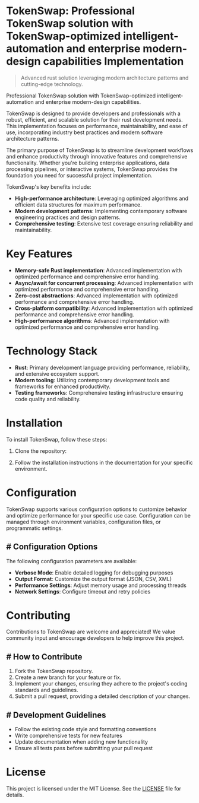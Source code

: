 <!-- fallback_TokenSwap_20251003232618_81985 -->

# TokenSwap: Professional TokenSwap solution with TokenSwap-optimized intelligent-automation and enterprise modern-design capabilities Implementation
> Advanced rust solution leveraging modern architecture patterns and cutting-edge technology.

Professional TokenSwap solution with TokenSwap-optimized intelligent-automation and enterprise modern-design capabilities.

TokenSwap is designed to provide developers and professionals with a robust, efficient, and scalable solution for their rust development needs. This implementation focuses on performance, maintainability, and ease of use, incorporating industry best practices and modern software architecture patterns.

The primary purpose of TokenSwap is to streamline development workflows and enhance productivity through innovative features and comprehensive functionality. Whether you're building enterprise applications, data processing pipelines, or interactive systems, TokenSwap provides the foundation you need for successful project implementation.

TokenSwap's key benefits include:

* **High-performance architecture**: Leveraging optimized algorithms and efficient data structures for maximum performance.
* **Modern development patterns**: Implementing contemporary software engineering practices and design patterns.
* **Comprehensive testing**: Extensive test coverage ensuring reliability and maintainability.

# Key Features

* **Memory-safe Rust implementation**: Advanced implementation with optimized performance and comprehensive error handling.
* **Async/await for concurrent processing**: Advanced implementation with optimized performance and comprehensive error handling.
* **Zero-cost abstractions**: Advanced implementation with optimized performance and comprehensive error handling.
* **Cross-platform compatibility**: Advanced implementation with optimized performance and comprehensive error handling.
* **High-performance algorithms**: Advanced implementation with optimized performance and comprehensive error handling.

# Technology Stack

* **Rust**: Primary development language providing performance, reliability, and extensive ecosystem support.
* **Modern tooling**: Utilizing contemporary development tools and frameworks for enhanced productivity.
* **Testing frameworks**: Comprehensive testing infrastructure ensuring code quality and reliability.

# Installation

To install TokenSwap, follow these steps:

1. Clone the repository:


2. Follow the installation instructions in the documentation for your specific environment.

# Configuration

TokenSwap supports various configuration options to customize behavior and optimize performance for your specific use case. Configuration can be managed through environment variables, configuration files, or programmatic settings.

## # Configuration Options

The following configuration parameters are available:

* **Verbose Mode**: Enable detailed logging for debugging purposes
* **Output Format**: Customize the output format (JSON, CSV, XML)
* **Performance Settings**: Adjust memory usage and processing threads
* **Network Settings**: Configure timeout and retry policies

# Contributing

Contributions to TokenSwap are welcome and appreciated! We value community input and encourage developers to help improve this project.

## # How to Contribute

1. Fork the TokenSwap repository.
2. Create a new branch for your feature or fix.
3. Implement your changes, ensuring they adhere to the project's coding standards and guidelines.
4. Submit a pull request, providing a detailed description of your changes.

## # Development Guidelines

* Follow the existing code style and formatting conventions
* Write comprehensive tests for new features
* Update documentation when adding new functionality
* Ensure all tests pass before submitting your pull request

# License

This project is licensed under the MIT License. See the [LICENSE](https://github.com/Nurulika/TokenSwap/blob/main/LICENSE) file for details.
